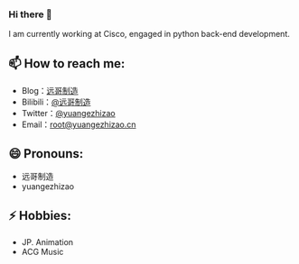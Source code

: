 ### Hi there 👋

I am currently working at Cisco, engaged in python back-end development.

## 📫 How to reach me: 
- Blog：[远哥制造](https://github.com/yuangezhizao/www)
- Bilibili：[@远哥制造](https://space.bilibili.com/25622031)
- Twitter：[@yuangezhizao](https://twitter.com/yuangezhizao)
- Email：[root@yuangezhizao.cn](mailto:root@yuangezhizao.cn)

## 😄 Pronouns: 
- 远哥制造
- yuangezhizao

## ⚡ Hobbies: 
- JP. Animation
- ACG Music
